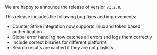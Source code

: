 We are happy to announce the release of version `v1.2.0`.

This release includes the following bug fixes and improvements:

- Counter Strike integration now supports linux and token based authentication
- Global error handling now catches all errors and logs them correctly
- Include correct binaries for different platforms
- Search results are cached if they are not playlists